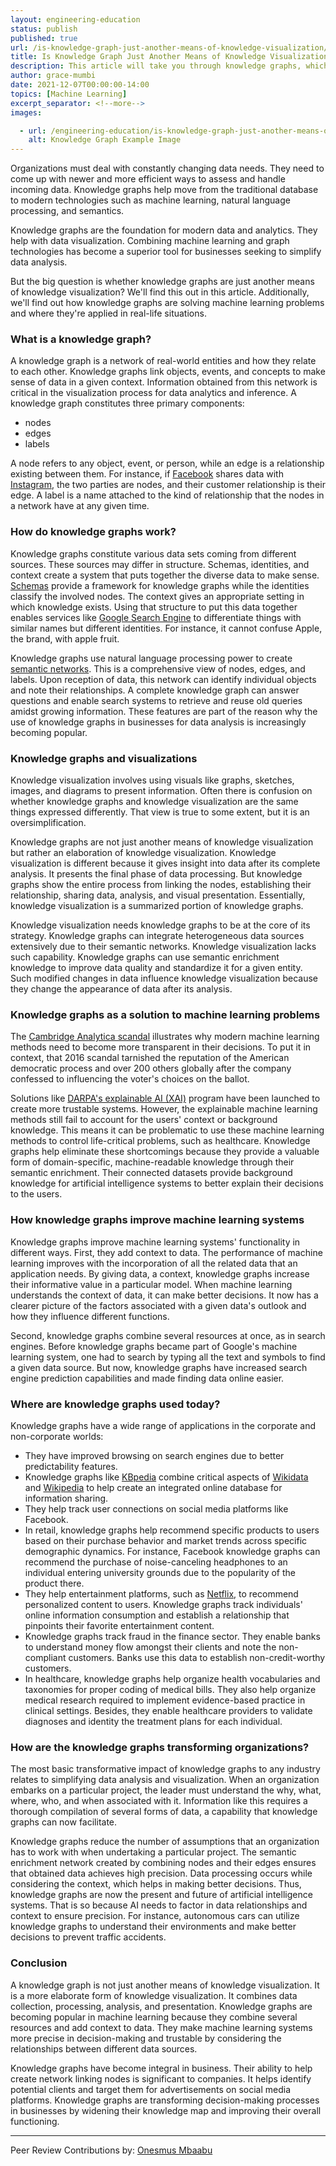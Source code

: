```yaml
---
layout: engineering-education
status: publish
published: true
url: /is-knowledge-graph-just-another-means-of-knowledge-visualization/
title: Is Knowledge Graph Just Another Means of Knowledge Visualization?
description: This article will take you through knowledge graphs, which are the foundation for modern data and analytics. It will explain whether these graphs are just another means of visualization and discuss how they are solving machine learning problems. 
author: grace-mumbi
date: 2021-12-07T00:00:00-14:00
topics: [Machine Learning]
excerpt_separator: <!--more-->
images:

  - url: /engineering-education/is-knowledge-graph-just-another-means-of-knowledge-visualization/hero.png
    alt: Knowledge Graph Example Image
---
```

Organizations must deal with constantly changing data needs. They need to come up with newer and more efficient ways to assess and handle incoming data. Knowledge graphs help move from the traditional database to modern technologies such as machine learning, natural language processing, and semantics.
<!--more-->
Knowledge graphs are the foundation for modern data and analytics. They help with data visualization. Combining machine learning and graph technologies has become a superior tool for businesses seeking to simplify data analysis.

But the big question is whether knowledge graphs are just another means of knowledge visualization? We'll find this out in this article. Additionally, we'll find out how knowledge graphs are solving machine learning problems and where they're applied in real-life situations.

### What is a knowledge graph?
A knowledge graph is a network of real-world entities and how they relate to each other. Knowledge graphs link objects, events, and concepts to make sense of data in a given context. Information obtained from this network is critical in the visualization process for data analytics and inference. A knowledge graph constitutes three primary components:

- nodes
- edges
- labels

A node refers to any object, event, or person, while an edge is a relationship existing between them. For instance, if [Facebook](https://about.facebook.com/) shares data with [Instagram](https://about.instagram.com/), the two parties are nodes, and their customer relationship is their edge. A label is a name attached to the kind of relationship that the nodes in a network have at any given time.

### How do knowledge graphs work?
Knowledge graphs constitute various data sets coming from different sources. These sources may differ in structure. Schemas, identities, and context create a system that puts together the diverse data to make sense. [Schemas](https://blog.diffbot.com/knowledge-graph-glossary/schema/) provide a framework for knowledge graphs while the identities classify the involved nodes. The context gives an appropriate setting in which knowledge exists. Using that structure to put this data together enables services like [Google Search Engine](https://www.google.co.ke/) to differentiate things with similar names but different identities. For instance, it cannot confuse Apple, the brand, with apple fruit.

Knowledge graphs use natural language processing power to create [semantic networks](https://en.wikipedia.org/wiki/Semantic_network). This is a comprehensive view of nodes, edges, and labels. Upon reception of data, this network can identify individual objects and note their relationships. A complete knowledge graph can answer questions and enable search systems to retrieve and reuse old queries amidst growing information. These features are part of the reason why the use of knowledge graphs in businesses for data analysis is increasingly becoming popular.

### Knowledge graphs and visualizations
Knowledge visualization involves using visuals like graphs, sketches, images, and diagrams to present information. Often there is confusion on whether knowledge graphs and knowledge visualization are the same things expressed differently. That view is true to some extent, but it is an oversimplification.

Knowledge graphs are not just another means of knowledge visualization but rather an elaboration of knowledge visualization. Knowledge visualization is different because it gives insight into data after its complete analysis. It presents the final phase of data processing. But knowledge graphs show the entire process from linking the nodes, establishing their relationship, sharing data, analysis, and visual presentation. Essentially, knowledge visualization is a summarized portion of knowledge graphs.

Knowledge visualization needs knowledge graphs to be at the core of its strategy. Knowledge graphs can integrate heterogeneous data sources extensively due to their semantic networks. Knowledge visualization lacks such capability. Knowledge graphs can use semantic enrichment knowledge to improve data quality and standardize it for a given entity. Such modified changes in data influence knowledge visualization because they change the appearance of data after its analysis.

### Knowledge graphs as a solution to machine learning problems
The [Cambridge Analytica scandal](https://www.nytimes.com/2018/04/04/us/politics/cambridge-analytica-scandal-fallout.html) illustrates why modern machine learning methods need to become more transparent in their decisions. To put it in context, that 2016 scandal tarnished the reputation of the American democratic process and over 200 others globally after the company confessed to influencing the voter's choices on the ballot.

Solutions like [DARPA's explainable AI (XAI)](https://www.darpa.mil/program/explainable-artificial-intelligence) program have been launched to create more trustable systems. However, the explainable machine learning methods still fail to account for the users' context or background knowledge. This means it can be problematic to use these machine learning methods to control life-critical problems, such as healthcare. Knowledge graphs help eliminate these shortcomings because they provide a valuable form of domain-specific, machine-readable knowledge through their semantic enrichment. Their connected datasets provide background knowledge for artificial intelligence systems to better explain their decisions to the users.

### How knowledge graphs improve machine learning systems
Knowledge graphs improve machine learning systems' functionality in different ways. First, they add context to data. The performance of machine learning improves with the incorporation of all the related data that an application needs. By giving data, a context, knowledge graphs increase their informative value in a particular model. When machine learning understands the context of data, it can make better decisions. It now has a clearer picture of the factors associated with a given data's outlook and how they influence different functions.

Second, knowledge graphs combine several resources at once, as in search engines. Before knowledge graphs became part of Google's machine learning system, one had to search by typing all the text and symbols to find a given data source. But now, knowledge graphs have increased search engine prediction capabilities and made finding data online easier.

### Where are knowledge graphs used today?
Knowledge graphs have a wide range of applications in the corporate and non-corporate worlds:
- They have improved browsing on search engines due to better predictability features.
- Knowledge graphs like [KBpedia](https://kbpedia.org/) combine critical aspects of [Wikidata](https://www.wikidata.org/wiki/Wikidata:Main_Page) and [Wikipedia](https://www.wikipedia.org/) to help create an integrated online database for information sharing.
- They help track user connections on social media platforms like Facebook.
- In retail, knowledge graphs help recommend specific products to users based on their purchase behavior and market trends across specific demographic dynamics. For instance, Facebook knowledge graphs can recommend the purchase of noise-canceling headphones to an individual entering university grounds due to the popularity of the product there.
- They help entertainment platforms, such as [Netflix](https://about.netflix.com/), to recommend personalized content to users. Knowledge graphs track individuals' online information consumption and establish a relationship that pinpoints their favorite entertainment content.
- Knowledge graphs track fraud in the finance sector. They enable banks to understand money flow amongst their clients and note the non-compliant customers. Banks use this data to establish non-credit-worthy customers.
- In healthcare, knowledge graphs help organize health vocabularies and taxonomies for proper coding of medical bills. They also help organize medical research required to implement evidence-based practice in clinical settings. Besides, they enable healthcare providers to validate diagnoses and identity the treatment plans for each individual.

### How are the knowledge graphs transforming organizations?
The most basic transformative impact of knowledge graphs to any industry relates to simplifying data analysis and visualization. When an organization embarks on a particular project, the leader must understand the why, what, where, who, and when associated with it. Information like this requires a thorough compilation of several forms of data, a capability that knowledge graphs can now facilitate.

Knowledge graphs reduce the number of assumptions that an organization has to work with when undertaking a particular project. The semantic enrichment network created by combining nodes and their edges ensures that obtained data achieves high precision. Data processing occurs while considering the context, which helps in making better decisions. Thus, knowledge graphs are now the present and future of artificial intelligence systems. That is so because AI needs to factor in data relationships and context to ensure precision. For instance, autonomous cars can utilize knowledge graphs to understand their environments and make better decisions to prevent traffic accidents.

### Conclusion
A knowledge graph is not just another means of knowledge visualization. It is a more elaborate form of knowledge visualization. It combines data collection, processing, analysis, and presentation. Knowledge graphs are becoming popular in machine learning because they combine several resources and add context to data. They make machine learning systems more precise in decision-making and trustable by considering the relationships between different data sources.

Knowledge graphs have become integral in business. Their ability to help create network linking nodes is significant to companies. It helps identify potential clients and target them for advertisements on social media platforms. Knowledge graphs are transforming decision-making processes in businesses by widening their knowledge map and improving their overall functioning.

---
Peer Review Contributions by: [Onesmus Mbaabu](/engineering-education/authors/onesmus-mbaabu/)
